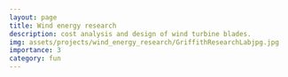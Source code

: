 ```yaml
---
layout: page
title: Wind energy research
description: cost analysis and design of wind turbine blades.
img: assets/projects/wind_energy_research/GriffithResearchLabjpg.jpg
importance: 3
category: fun
---
```



